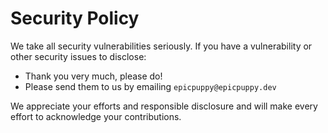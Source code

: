 # Security Policy

We take all security vulnerabilities seriously.
If you have a vulnerability or other security issues to disclose:

- Thank you very much, please do!
- Please send them to us by emailing `epicpuppy@epicpuppy.dev`

We appreciate your efforts and responsible disclosure and will make every effort to acknowledge your contributions.
